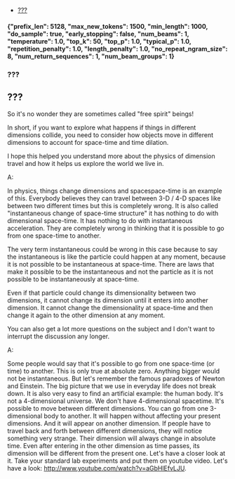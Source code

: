 - [???](#)


#### {"prefix_len": 5128, "max_new_tokens": 1500, "min_length": 1000, "do_sample": true, "early_stopping": false, "num_beams": 1, "temperature": 1.0, "top_k": 50, "top_p": 1.0, "typical_p": 1.0, "repetition_penalty": 1.0, "length_penalty": 1.0, "no_repeat_ngram_size": 8, "num_return_sequences": 1, "num_beam_groups": 1}
### ???
## ???

 So it's no wonder they are sometimes called "free spirit" beings!

In short, if you want to explore what happens if things in different dimensions collide, you need to consider how objects move in different dimensions to account for space-time and time dilation.

I hope this helped you understand more about the physics of dimension travel and how it helps us explore the world we live in.

A:

In physics, things change dimensions and spacespace-time is an example of this. Everybody believes they can travel between 3-D / 4-D spaces like between two different times but this is completely wrong.
It is also called "instantaneous change of space-time structure" it has nothing to do with dimensional space-time. It has nothing to do with instantaneous acceleration.  They are completely wrong in thinking that it is possible to go from one space-time to another.

The very term instantaneous could be wrong in this case because to say the instantaneous is like the particle could happen at any moment, because it is not possible to be instantaneous at space-time.  There are laws that make it possible to be the instantaneous and not the particle as it is not possible to be instantaneously at space-time.

Even if that particle could change its dimensionality between two dimensions, it cannot change its dimension until it enters into another dimension.  It cannot change the dimensionality at space-time and then change it again to the other dimension at any moment.

You can also get a lot more questions on the subject and I don't want to interrupt the discussion any longer.

A:

Some people would say that it's possible to go from one space-time (or time) to another. This is only true at absolute zero. Anything bigger would not be instantaneous. 
But let's remember the famous paradoxes of Newton and Einstein. The big picture that we use in everyday life does not break down.
It is also very easy to find an artificial example: the human body. It's not a 4-dimensional universe. We don't have 4-dimensional spacetime. It's possible to move between different dimensions. You can go from one 3-dimensional body to another. It will happen without affecting your present dimensions. And it will appear on another dimension.
If people have to travel back and forth between different dimensions, they will notice something very strange. Their dimension will always change in absolute time. Even after entering in the other dimension as time passes, its dimension will be different from the present one.
Let's have a closer look at it. Take your standard lab experiments and put them on youtube video. Let's have a look: http://www.youtube.com/watch?v=aGbHlEfvLJU.